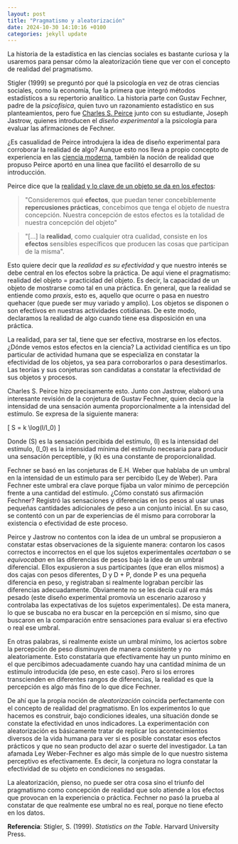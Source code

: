 ```yaml
---
layout: post
title: "Pragmatismo y aleatorización"
date: 2024-10-30 14:10:16 +0100
categories: jekyll update
---
```


La historia de la estadística en las ciencias sociales es bastante curiosa y la usaremos para pensar cómo la aleatorización tiene que ver con el concepto de realidad del pragmatismo. 

Stigler (1999) se preguntó por qué la psicología en vez de otras ciencias sociales, como la economía, fue la primera que integró métodos estadísticos a su repertorio analítico. La historia parte con Gustav Fechner, padre de la *psicofísica*, quien tuvo un razonamiento estadístico en sus planteamientos, pero fue [Charles S. Peirce](https://es.wikipedia.org/wiki/Charles_Sanders_Peirce) junto con su estudiante, Joseph Jastrow, quienes introducen el *diseño experimental* a la psicología para evaluar las afirmaciones de Fechner.

¿Es casualidad de Peirce introdujera la idea de diseño experimental para corroborar la realidad de algo? Aunque esto nos lleva a propio concepto de experiencia en las [ciencia moderna](https://www.cambridge.org/core/books/abs/cambridge-history-of-science/meanings-of-experience/87C25E1ABF3FE8A5E8F3C87DA1595A7B), también la noción de realidad que propuso Peirce aportó en una línea que facilitó el desarrollo de su introducción.

Peirce dice que la [realidad y lo clave de un objeto se da en los efectos](https://www.unav.es/gep/HowMakeIdeas.html): 

>"Consideremos qué **efectos**, que puedan tener concebiblemente **repercusiones prácticas**, concebimos que tenga el objeto de nuestra concepción. Nuestra concepción de estos efectos es la totalidad de nuestra concepción del objeto"

> "[...] la **realidad**, como cualquier otra cualidad, consiste en los **efectos** sensibles específicos que producen las cosas que participan de la misma". 

Esto quiere decir que la *realidad es su efectividad* y que nuestro interés se debe central en los efectos sobre la práctica. De aquí viene el pragmatismo: realidad del objeto = practicidad del objeto. Es decir, la capacidad de un objeto de mostrarse como tal en una práctica. En general, que la realidad se entiende como *praxis*, esto es, aquello que ocurre o pasa en nuestro quehacer (que puede ser muy variado y amplio). Los objetos se disponen o son efectivos en nuestras actividades cotidianas. De este modo, declaramos la realidad de algo cuando tiene esa disposición en una práctica.

La realidad, para ser tal, tiene que ser efectiva, mostrarse en los efectos. ¿Dónde vemos estos efectos en la ciencia? La actividad científica es un tipo particular de actividad humana que se especializa en constatar la efectividad de los objetos, ya sea para corroborarlos o para desestimarlos. Las teorías y sus conjeturas son candidatas a constatar la efectividad de sus objetos y procesos. 

Charles S. Peirce hizo precisamente esto. Junto con Jastrow, elaboró una interesante revisión de la conjetura de Gustav Fechner, quien decía que la intensidad de una sensación aumenta proporcionalmente a la intensidad del estímulo. Se expresa de la siguiente manera:

\[
S = k \log(I/I_0)
\]

Donde \(S\) es la sensación percibida del estímulo, \(I\) es la intensidad del estímulo, \(I_0\) es la intensidad mínima del estímulo necesaria para producir una sensación perceptible, y \(k\) es una constante de proporcionalidad.

Fechner se basó en las conjeturas de E.H. Weber que hablaba de un umbral en la intensidad de un estímulo para ser percibido (Ley de Weber). Para Fechner este umbral era clave porque fijaba un valor mínimo de percepción frente a una cantidad del estímulo. ¿Cómo constató sus afirmación Fechner? Registró las sensaciones y diferencias en los pesos al usar unas pequeñas cantidades adicionales de peso a un conjunto inicial. En su caso, se contentó con un par de experiencias de él mismo para corroborar la existencia o efectividad de este proceso. 

Peirce y Jastrow no contentos con la idea de un umbral se propusieron a constatar estas observaciones de la siguiente manera: contaron los casos correctos e incorrectos en el que los sujetos experimentales *acertaban* o se *equivocaban* en las diferencias de pesos bajo la idea de un umbral diferencial. Ellos expusieron a sus participantes (que eran ellos mismos) a dos cajas con pesos diferentes, D y D + P, donde P es una pequeña diferencia en peso, y registraban si realmente lograban percibir las diferencias adecuadamente. Obviamente no se les decía cuál era más pesado (este diseño experimental promovía un escenario azaroso y controlaba las expectativas de los sujetos experimentales). De esta manera, lo que se buscaba no era buscar en la percepción en sí mismo, sino que buscaron en la comparación entre sensaciones para evaluar si era efectivo o real ese umbral.

En otras palabras, si realmente existe un umbral mínimo, los aciertos sobre la percepción de peso disminuyen de manera consistente y no aleatoriamente. Esto constataría que efectivamente hay un punto mínimo en el que percibimos adecuadamente cuando hay una cantidad mínima de un estímulo introducida (de peso, en este caso). Pero si los errores transcienden en diferentes rangos de diferencias, la realidad es que la percepción es algo más fino de lo que dice Fechner. 

De ahí que la propia noción de *aleatorización* coincida perfectamente con el concepto de realidad del pragmatismo. En los experimentos lo que hacemos es construir, bajo condiciones ideales, una situación donde se constate la efectividad en unos indicadores. La experimentación con aleatorización es básicamente tratar de replicar los acontecimientos diversos de la vida humana para ver si es posible constatar esos efectos prácticos y que no sean producto del azar o suerte del investigador. La tan afamada Ley Weber-Fechner es algo más simple de lo que nuestro sistema perceptivo es efectivamente. Es decir, la conjetura no logra constatar la efectividad de su objeto en condiciones no sesgadas. 

La aleatorización, pienso, no puede ser otra cosa sino el triunfo del pragmatismo como concepción de realidad que solo atiende a los efectos que provocan en la experiencia o práctica. Fechner no pasó la prueba al constatar de que realmente ese umbral no es real, porque no tiene efecto en los datos.


**Referencia**:
Stigler, S. (1999). *Statistics on the Table*. Harvard University Press.